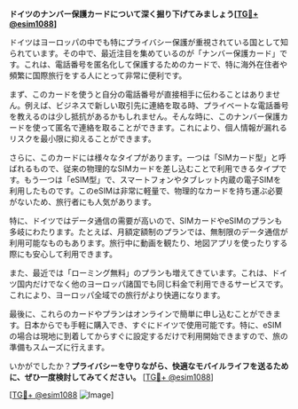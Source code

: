 **ドイツのナンバー保護カードについて深く掘り下げてみましょう[[TG💪+ @esim1088](https://t.me/s/esim1088)]**

ドイツはヨーロッパの中でも特にプライバシー保護が重視されている国として知られています。その中で、最近注目を集めているのが「ナンバー保護カード」です。これは、電話番号を匿名化して保護するためのカードで、特に海外在住者や頻繁に国際旅行をする人にとって非常に便利です。

まず、このカードを使うと自分の電話番号が直接相手に伝わることはありません。例えば、ビジネスで新しい取引先に連絡を取る時、プライベートな電話番号を教えるのは少し抵抗があるかもしれません。そんな時に、このナンバー保護カードを使って匿名で連絡を取ることができます。これにより、個人情報が漏れるリスクを最小限に抑えることができます。

さらに、このカードには様々なタイプがあります。一つは「SIMカード型」と呼ばれるもので、従来の物理的なSIMカードを差し込むことで利用できるタイプです。もう一つは「eSIM型」で、スマートフォンやタブレット内蔵の電子SIMを利用したものです。このeSIMは非常に軽量で、物理的なカードを持ち運ぶ必要がないため、旅行者にも人気があります。

特に、ドイツではデータ通信の需要が高いので、SIMカードやeSIMのプランも多岐にわたります。たとえば、月額定額制のプランでは、無制限のデータ通信が利用可能なものもあります。旅行中に動画を観たり、地図アプリを使ったりする際にも安心して利用できます。

また、最近では「ローミング無料」のプランも増えてきています。これは、ドイツ国内だけでなく他のヨーロッパ諸国でも同じ料金で利用できるサービスです。これにより、ヨーロッパ全域での旅行がより快適になります。

最後に、これらのカードやプランはオンラインで簡単に申し込むことができます。日本からでも手軽に購入でき、すぐにドイツで使用可能です。特に、eSIMの場合は現地に到着してからすぐに設定するだけで利用開始できますので、旅の準備もスムーズに行えます。

いかがでしたか？**プライバシーを守りながら、快適なモバイルライフを送るために、ぜひ一度検討してみてください。** [[TG💪+ @esim1088](https://t.me/s/esim1088)]

[[TG💪+ @esim1088](https://t.me/s/esim1088) ![Image](https://i.postimg.cc/Y0z9fWf4/image.png)]